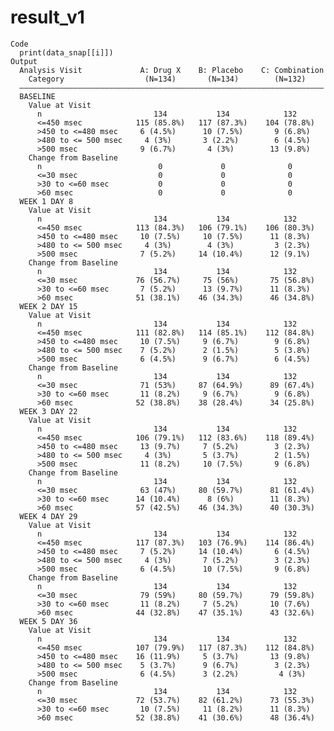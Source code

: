 # result_v1

    Code
      print(data_snap[[i]])
    Output
      Analysis Visit             A: Drug X    B: Placebo    C: Combination
        Category                  (N=134)       (N=134)        (N=132)    
      ————————————————————————————————————————————————————————————————————
      BASELINE                                                            
        Value at Visit                                                    
          n                         134           134            132      
          <=450 msec            115 (85.8%)   117 (87.3%)    104 (78.8%)  
          >450 to <=480 msec     6 (4.5%)      10 (7.5%)       9 (6.8%)   
          >480 to <= 500 msec     4 (3%)       3 (2.2%)        6 (4.5%)   
          >500 msec              9 (6.7%)       4 (3%)        13 (9.8%)   
        Change from Baseline                                              
          n                          0             0              0       
          <=30 msec                  0             0              0       
          >30 to <=60 msec           0             0              0       
          >60 msec                   0             0              0       
      WEEK 1 DAY 8                                                        
        Value at Visit                                                    
          n                         134           134            132      
          <=450 msec            113 (84.3%)   106 (79.1%)    106 (80.3%)  
          >450 to <=480 msec     10 (7.5%)     10 (7.5%)      11 (8.3%)   
          >480 to <= 500 msec     4 (3%)        4 (3%)         3 (2.3%)   
          >500 msec              7 (5.2%)     14 (10.4%)      12 (9.1%)   
        Change from Baseline                                              
          n                         134           134            132      
          <=30 msec             76 (56.7%)     75 (56%)       75 (56.8%)  
          >30 to <=60 msec       7 (5.2%)      13 (9.7%)      11 (8.3%)   
          >60 msec              51 (38.1%)    46 (34.3%)      46 (34.8%)  
      WEEK 2 DAY 15                                                       
        Value at Visit                                                    
          n                         134           134            132      
          <=450 msec            111 (82.8%)   114 (85.1%)    112 (84.8%)  
          >450 to <=480 msec     10 (7.5%)     9 (6.7%)        9 (6.8%)   
          >480 to <= 500 msec    7 (5.2%)      2 (1.5%)        5 (3.8%)   
          >500 msec              6 (4.5%)      9 (6.7%)        6 (4.5%)   
        Change from Baseline                                              
          n                         134           134            132      
          <=30 msec              71 (53%)     87 (64.9%)      89 (67.4%)  
          >30 to <=60 msec       11 (8.2%)     9 (6.7%)        9 (6.8%)   
          >60 msec              52 (38.8%)    38 (28.4%)      34 (25.8%)  
      WEEK 3 DAY 22                                                       
        Value at Visit                                                    
          n                         134           134            132      
          <=450 msec            106 (79.1%)   112 (83.6%)    118 (89.4%)  
          >450 to <=480 msec     13 (9.7%)     7 (5.2%)        3 (2.3%)   
          >480 to <= 500 msec     4 (3%)       5 (3.7%)        2 (1.5%)   
          >500 msec              11 (8.2%)     10 (7.5%)       9 (6.8%)   
        Change from Baseline                                              
          n                         134           134            132      
          <=30 msec              63 (47%)     80 (59.7%)      81 (61.4%)  
          >30 to <=60 msec      14 (10.4%)      8 (6%)        11 (8.3%)   
          >60 msec              57 (42.5%)    46 (34.3%)      40 (30.3%)  
      WEEK 4 DAY 29                                                       
        Value at Visit                                                    
          n                         134           134            132      
          <=450 msec            117 (87.3%)   103 (76.9%)    114 (86.4%)  
          >450 to <=480 msec     7 (5.2%)     14 (10.4%)       6 (4.5%)   
          >480 to <= 500 msec     4 (3%)       7 (5.2%)        3 (2.3%)   
          >500 msec              6 (4.5%)      10 (7.5%)       9 (6.8%)   
        Change from Baseline                                              
          n                         134           134            132      
          <=30 msec              79 (59%)     80 (59.7%)      79 (59.8%)  
          >30 to <=60 msec       11 (8.2%)     7 (5.2%)       10 (7.6%)   
          >60 msec              44 (32.8%)    47 (35.1%)      43 (32.6%)  
      WEEK 5 DAY 36                                                       
        Value at Visit                                                    
          n                         134           134            132      
          <=450 msec            107 (79.9%)   117 (87.3%)    112 (84.8%)  
          >450 to <=480 msec    16 (11.9%)     5 (3.7%)       13 (9.8%)   
          >480 to <= 500 msec    5 (3.7%)      9 (6.7%)        3 (2.3%)   
          >500 msec              6 (4.5%)      3 (2.2%)         4 (3%)    
        Change from Baseline                                              
          n                         134           134            132      
          <=30 msec             72 (53.7%)    82 (61.2%)      73 (55.3%)  
          >30 to <=60 msec       10 (7.5%)     11 (8.2%)      11 (8.3%)   
          >60 msec              52 (38.8%)    41 (30.6%)      48 (36.4%)  


